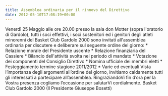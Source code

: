 ```yaml
---
title: Assemblea ordinaria per il rinnovo del Direttivo
date: 2012-05-10T17:08:19+00:00
---
```

Venerdì 25 Maggio alle ore 20.00 presso la sala don Motter (sopra l'oratorio di Gardolo), tutti i soci effettivi, i soci sostenitori ed i genitori degli atleti minorenni del Basket Club Gardolo 2000 sono invitati all'assemblea ordinaria per discutere e deliberare sul seguente ordine del giorno: \* Relazione morale del Presidente uscente \* Relazione finanziaria del Cassiere \* Bilancio dell'attività svolta nel periodo di mandato \* Votazione dei componenti del Consiglio Direttivo \* Nomina ufficiale dei membri eletti \* Festeggiamento termine stagione 2011/2012 \* Varie ed eventuali Vista l’importanza degli argomenti all’ordine del giorno, invitiamo caldamente tutti gli interessati a partecipare all’assemblea. RingraziandoVi fin d’ora per la Vostra presenza cogliamo l’occasione per salutarVi cordialmente. Basket Club Gardolo 2000 (Il Presidente Giuseppe Bosetti)